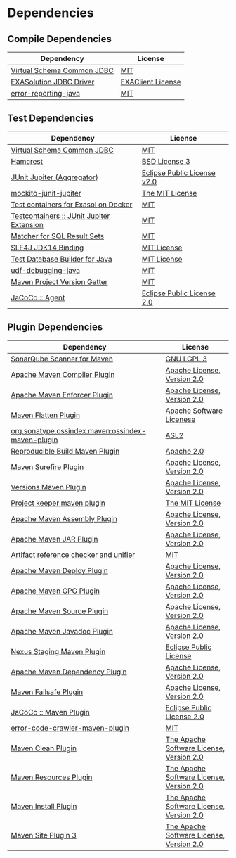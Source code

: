 <!-- @formatter:off -->
# Dependencies

## Compile Dependencies

| Dependency                      | License                |
| ------------------------------- | ---------------------- |
| [Virtual Schema Common JDBC][0] | [MIT][1]               |
| [EXASolution JDBC Driver][2]    | [EXAClient License][3] |
| [error-reporting-java][4]       | [MIT][1]               |

## Test Dependencies

| Dependency                                      | License                           |
| ----------------------------------------------- | --------------------------------- |
| [Virtual Schema Common JDBC][0]                 | [MIT][1]                          |
| [Hamcrest][8]                                   | [BSD License 3][9]                |
| [JUnit Jupiter (Aggregator)][10]                | [Eclipse Public License v2.0][11] |
| [mockito-junit-jupiter][12]                     | [The MIT License][13]             |
| [Test containers for Exasol on Docker][14]      | [MIT][1]                          |
| [Testcontainers :: JUnit Jupiter Extension][16] | [MIT][17]                         |
| [Matcher for SQL Result Sets][18]               | [MIT][1]                          |
| [SLF4J JDK14 Binding][20]                       | [MIT License][21]                 |
| [Test Database Builder for Java][22]            | [MIT License][23]                 |
| [udf-debugging-java][24]                        | [MIT][1]                          |
| [Maven Project Version Getter][26]              | [MIT][1]                          |
| [JaCoCo :: Agent][28]                           | [Eclipse Public License 2.0][29]  |

## Plugin Dependencies

| Dependency                                              | License                                        |
| ------------------------------------------------------- | ---------------------------------------------- |
| [SonarQube Scanner for Maven][30]                       | [GNU LGPL 3][31]                               |
| [Apache Maven Compiler Plugin][32]                      | [Apache License, Version 2.0][33]              |
| [Apache Maven Enforcer Plugin][34]                      | [Apache License, Version 2.0][33]              |
| [Maven Flatten Plugin][36]                              | [Apache Software Licenese][37]                 |
| [org.sonatype.ossindex.maven:ossindex-maven-plugin][38] | [ASL2][37]                                     |
| [Reproducible Build Maven Plugin][40]                   | [Apache 2.0][37]                               |
| [Maven Surefire Plugin][42]                             | [Apache License, Version 2.0][33]              |
| [Versions Maven Plugin][44]                             | [Apache License, Version 2.0][33]              |
| [Project keeper maven plugin][46]                       | [The MIT License][47]                          |
| [Apache Maven Assembly Plugin][48]                      | [Apache License, Version 2.0][33]              |
| [Apache Maven JAR Plugin][50]                           | [Apache License, Version 2.0][33]              |
| [Artifact reference checker and unifier][52]            | [MIT][1]                                       |
| [Apache Maven Deploy Plugin][54]                        | [Apache License, Version 2.0][33]              |
| [Apache Maven GPG Plugin][56]                           | [Apache License, Version 2.0][33]              |
| [Apache Maven Source Plugin][58]                        | [Apache License, Version 2.0][33]              |
| [Apache Maven Javadoc Plugin][60]                       | [Apache License, Version 2.0][33]              |
| [Nexus Staging Maven Plugin][62]                        | [Eclipse Public License][63]                   |
| [Apache Maven Dependency Plugin][64]                    | [Apache License, Version 2.0][33]              |
| [Maven Failsafe Plugin][66]                             | [Apache License, Version 2.0][33]              |
| [JaCoCo :: Maven Plugin][68]                            | [Eclipse Public License 2.0][29]               |
| [error-code-crawler-maven-plugin][70]                   | [MIT][1]                                       |
| [Maven Clean Plugin][72]                                | [The Apache Software License, Version 2.0][37] |
| [Maven Resources Plugin][74]                            | [The Apache Software License, Version 2.0][37] |
| [Maven Install Plugin][76]                              | [The Apache Software License, Version 2.0][37] |
| [Maven Site Plugin 3][78]                               | [The Apache Software License, Version 2.0][37] |

[28]: https://www.eclemma.org/jacoco/index.html
[4]: https://github.com/exasol/error-reporting-java
[37]: http://www.apache.org/licenses/LICENSE-2.0.txt
[42]: https://maven.apache.org/surefire/maven-surefire-plugin/
[3]: https://www.exasol.com/support/secure/attachment/155343/EXASOL_SDK-7.0.11.tar.gz
[72]: http://maven.apache.org/plugins/maven-clean-plugin/
[1]: https://opensource.org/licenses/MIT
[12]: https://github.com/mockito/mockito
[36]: https://www.mojohaus.org/flatten-maven-plugin/
[26]: https://github.com/exasol/maven-project-version-getter
[44]: http://www.mojohaus.org/versions-maven-plugin/
[46]: https://github.com/exasol/project-keeper/
[9]: http://opensource.org/licenses/BSD-3-Clause
[32]: https://maven.apache.org/plugins/maven-compiler-plugin/
[23]: https://github.com/exasol/test-db-builder-java/blob/main/LICENSE
[29]: https://www.eclipse.org/legal/epl-2.0/
[54]: https://maven.apache.org/plugins/maven-deploy-plugin/
[31]: http://www.gnu.org/licenses/lgpl.txt
[68]: https://www.jacoco.org/jacoco/trunk/doc/maven.html
[13]: https://github.com/mockito/mockito/blob/main/LICENSE
[18]: https://github.com/exasol/hamcrest-resultset-matcher
[40]: http://zlika.github.io/reproducible-build-maven-plugin
[21]: http://www.opensource.org/licenses/mit-license.php
[30]: http://sonarsource.github.io/sonar-scanner-maven/
[24]: https://github.com/exasol/udf-debugging-java/
[10]: https://junit.org/junit5/
[58]: https://maven.apache.org/plugins/maven-source-plugin/
[8]: http://hamcrest.org/JavaHamcrest/
[20]: http://www.slf4j.org
[74]: http://maven.apache.org/plugins/maven-resources-plugin/
[52]: https://github.com/exasol/artifact-reference-checker-maven-plugin
[50]: https://maven.apache.org/plugins/maven-jar-plugin/
[22]: https://github.com/exasol/test-db-builder-java/
[62]: http://www.sonatype.com/public-parent/nexus-maven-plugins/nexus-staging/nexus-staging-maven-plugin/
[66]: https://maven.apache.org/surefire/maven-failsafe-plugin/
[17]: http://opensource.org/licenses/MIT
[0]: https://github.com/exasol/virtual-schema-common-jdbc
[63]: http://www.eclipse.org/legal/epl-v10.html
[14]: https://github.com/exasol/exasol-testcontainers
[47]: https://github.com/exasol/project-keeper/blob/main/LICENSE
[64]: https://maven.apache.org/plugins/maven-dependency-plugin/
[33]: https://www.apache.org/licenses/LICENSE-2.0.txt
[34]: https://maven.apache.org/enforcer/maven-enforcer-plugin/
[2]: http://www.exasol.com
[11]: https://www.eclipse.org/legal/epl-v20.html
[76]: http://maven.apache.org/plugins/maven-install-plugin/
[38]: https://sonatype.github.io/ossindex-maven/maven-plugin/
[56]: https://maven.apache.org/plugins/maven-gpg-plugin/
[16]: https://testcontainers.org
[78]: http://maven.apache.org/plugins/maven-site-plugin/
[60]: https://maven.apache.org/plugins/maven-javadoc-plugin/
[70]: https://github.com/exasol/error-code-crawler-maven-plugin
[48]: https://maven.apache.org/plugins/maven-assembly-plugin/
